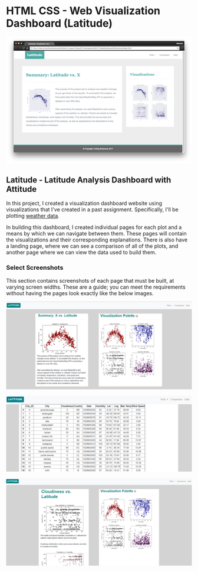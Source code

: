 # HTML CSS - Web Visualization Dashboard (Latitude)


![Images/landingResize.png](Images/landingResize.png)


## Latitude - Latitude Analysis Dashboard with Attitude

In this project, I created a visualization dashboard website using visualizations that I've created in a past assignment. Specifically, I'll be plotting [weather data](Resources/cities.csv).

In building this dashboard, I created individual pages for each plot and a means by which we can navigate between them. These pages will contain the visualizations and their corresponding explanations. There is also have a landing page, where we can see a comparison of all of the plots, and another page where we can view the data used to build them.


### Select Screenshots

This section contains screenshots of each page that must be built, at varying screen widths. These are a guide; you can meet the requirements without having the pages look exactly like the below images.


![Home Page](Images/HomePage.png)

![Raw Data](Images/RawData.png)

![Example](Images/Example.png)
